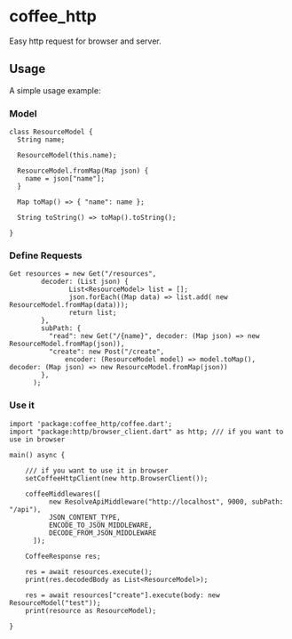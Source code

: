 # coffee_http

Easy http request for browser and server.

## Usage

A simple usage example:

### Model

    class ResourceModel {
      String name;
    
      ResourceModel(this.name);
    
      ResourceModel.fromMap(Map json) {
        name = json["name"];
      }
    
      Map toMap() => { "name": name };
    
      String toString() => toMap().toString();
    
    }

### Define Requests
    Get resources = new Get("/resources",
            decoder: (List json) {
                   List<ResourceModel> list = [];
                   json.forEach((Map data) => list.add( new ResourceModel.fromMap(data)));
                   return list;
            },
            subPath: {
              "read": new Get("/{name}", decoder: (Map json) => new ResourceModel.fromMap(json)),
              "create": new Post("/create",
                  encoder: (ResourceModel model) => model.toMap(), decoder: (Map json) => new ResourceModel.fromMap(json))
            },
          );

### Use it

    import 'package:coffee_http/coffee.dart';
    import "package:http/browser_client.dart" as http; /// if you want to use in browser

    main() async {
         
        /// if you want to use it in browser
        setCoffeeHttpClient(new http.BrowserClient());
        
        coffeeMiddlewares([
              new ResolveApiMiddleware("http://localhost", 9000, subPath: "/api"),
              JSON_CONTENT_TYPE,
              ENCODE_TO_JSON_MIDDLEWARE,
              DECODE_FROM_JSON_MIDDLEWARE
          ]);
          
        CoffeeResponse res;
        
        res = await resources.execute();
        print(res.decodedBody as List<ResourceModel>);
          
        res = await resources["create"].execute(body: new ResourceModel("test"));
        print(resource as ResourceModel);
      
    }